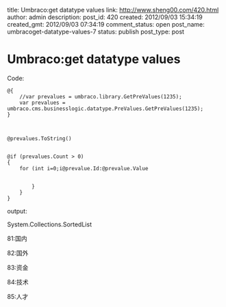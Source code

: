 title: Umbraco:get datatype values
link: http://www.sheng00.com/420.html
author: admin
description: 
post_id: 420
created: 2012/09/03 15:34:19
created_gmt: 2012/09/03 07:34:19
comment_status: open
post_name: umbracoget-datatype-values-7
status: publish
post_type: post

# Umbraco:get datatype values

Code:
    
    
    @{
        //var prevalues = umbraco.library.GetPreValues(1235); 
        var prevalues = umbraco.cms.businesslogic.datatype.PreValues.GetPreValues(1235);
    }
    
    
    
    @prevalues.ToString()
    
    
    @if (prevalues.Count > 0)
    {
        for (int i=0;i@prevalue.Id:@prevalue.Value
    
    
            }
        }
    }
    

output:

System.Collections.SortedList

81:国内

82:国外

83:资金

84:技术

85:人才